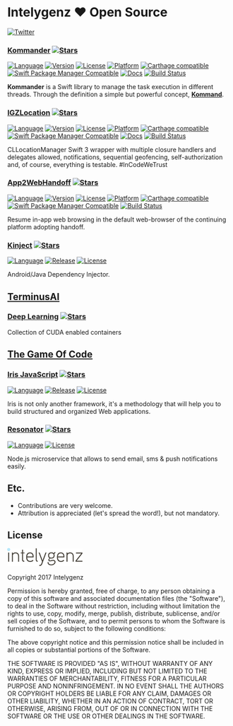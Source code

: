 # Intelygenz ❤️ Open Source
[![Twitter](https://img.shields.io/badge/contact-@intelygenz-0FABFF.svg?style=flat)](http://twitter.com/intelygenz)

### [Kommander](https://intelygenz.github.io/Kommander-iOS)   [![Stars](https://img.shields.io/github/stars/intelygenz/Kommander-iOS.svg?style=social&label=Star)](https://github.com/intelygenz/Kommander-iOS)
[![Language](https://img.shields.io/badge/language-Swift-FFAC45.svg?style=flat)](https://github.com/intelygenz/Kommander-iOS)
[![Version](https://img.shields.io/cocoapods/v/Kommander.svg?style=flat)](http://cocoapods.org/pods/Kommander)
[![License](https://img.shields.io/cocoapods/l/Kommander.svg?style=flat)](http://cocoapods.org/pods/Kommander)
[![Platform](https://img.shields.io/cocoapods/p/Kommander.svg?style=flat)](http://cocoapods.org/pods/Kommander)
[![Carthage compatible](https://img.shields.io/badge/Carthage-compatible-4BC51D.svg?style=flat)](https://github.com/Carthage/Carthage)
[![Swift Package Manager Compatible](https://img.shields.io/badge/Swift%20Package%20Manager-compatible-4BC51D.svg?style=flat)](https://github.com/apple/swift-package-manager)
[![Docs](https://img.shields.io/cocoapods/metrics/doc-percent/Kommander.svg)](http://cocoadocs.org/docsets/Kommander)
[![Build Status](https://travis-ci.org/intelygenz/Kommander-iOS.svg?branch=master)](https://travis-ci.org/intelygenz/Kommander-iOS)

**Kommander** is a Swift library to manage the task execution in different threads. Through the definition a simple but powerful concept, [**Kommand**](https://en.wikipedia.org/wiki/Command_pattern).

### [IGZLocation](https://intelygenz.github.io/IGZLocation)   [![Stars](https://img.shields.io/github/stars/intelygenz/IGZLocation.svg?style=social&label=Star)](https://github.com/intelygenz/IGZLocation)
[![Language](https://img.shields.io/badge/language-Swift-FFAC45.svg?style=flat)](https://github.com/intelygenz/IGZLocation)
[![Version](https://img.shields.io/cocoapods/v/IGZLocation.svg?style=flat)](http://cocoapods.org/pods/IGZLocation)
[![License](https://img.shields.io/cocoapods/l/IGZLocation.svg?style=flat)](http://cocoapods.org/pods/IGZLocation)
[![Platform](https://img.shields.io/cocoapods/p/IGZLocation.svg?style=flat)](http://cocoapods.org/pods/IGZLocation)
[![Carthage compatible](https://img.shields.io/badge/Carthage-compatible-4BC51D.svg?style=flat)](https://github.com/Carthage/Carthage)
[![Swift Package Manager Compatible](https://img.shields.io/badge/Swift%20Package%20Manager-compatible-4BC51D.svg?style=flat)](https://github.com/apple/swift-package-manager)
[![Docs](https://img.shields.io/cocoapods/metrics/doc-percent/IGZLocation.svg)](http://cocoadocs.org/docsets/IGZLocation)
[![Build Status](https://travis-ci.org/intelygenz/IGZLocation.svg?branch=master)](https://travis-ci.org/intelygenz/IGZLocation)

CLLocationManager Swift 3 wrapper with multiple closure handlers and delegates allowed, notifications, sequential geofencing, self-authorization and, of course, everything is testable. #InCodeWeTrust

### [App2WebHandoff](https://intelygenz.github.io/App2WebHandoff)   [![Stars](https://img.shields.io/github/stars/intelygenz/App2WebHandoff.svg?style=social&label=Star)](https://github.com/intelygenz/App2WebHandoff)
[![Language](https://img.shields.io/badge/language-Swift-FFAC45.svg?style=flat)](https://github.com/intelygenz/App2WebHandoff)
[![Version](https://img.shields.io/cocoapods/v/App2WebHandoff.svg?style=flat)](http://cocoapods.org/pods/App2WebHandoff)
[![License](https://img.shields.io/cocoapods/l/App2WebHandoff.svg?style=flat)](http://cocoapods.org/pods/App2WebHandoff)
[![Platform](https://img.shields.io/cocoapods/p/App2WebHandoff.svg?style=flat)](http://cocoapods.org/pods/App2WebHandoff)
[![Carthage compatible](https://img.shields.io/badge/Carthage-compatible-4BC51D.svg?style=flat)](https://github.com/Carthage/Carthage)
[![Swift Package Manager Compatible](https://img.shields.io/badge/Swift%20Package%20Manager-compatible-4BC51D.svg?style=flat)](https://github.com/apple/swift-package-manager)
[![Build Status](https://travis-ci.org/intelygenz/App2WebHandoff.svg?branch=master)](https://travis-ci.org/intelygenz/App2WebHandoff)

Resume in-app web browsing in the default web-browser of the continuing platform adopting handoff.

### [Kinject](http://wokdsem.github.io/Kinject)   [![Stars](https://img.shields.io/github/stars/Wokdsem/Kinject.svg?style=social&label=Star)](https://github.com/Wokdsem/Kinject)
[![Language](https://img.shields.io/badge/language-Java-B07219.svg?style=flat)](https://github.com/Wokdsem/Kinject)
[![Release](https://img.shields.io/github/tag/Wokdsem/Kinject.svg?style=flat)](https://github.com/Wokdsem/Kinject/tags)
[![License](https://img.shields.io/github/license/Wokdsem/Kinject.svg?style=flat)](https://github.com/Wokdsem/Kinject/blob/master/LICENSE)

Android/Java Dependency Injector.

## [TerminusAI](https://github.com/TerminusAI)

### [Deep Learning](https://github.com/TerminusAI/deep-learning)   [![Stars](https://img.shields.io/github/stars/TerminusAI/deep-learning.svg?style=social&label=Star)](https://github.com/TerminusAI/deep-learning)

Collection of CUDA enabled containers

## [The Game Of Code](https://github.com/thegameofcode)

### [Iris JavaScript](https://github.com/thegameofcode/iris)   [![Stars](https://img.shields.io/github/stars/thegameofcode/iris.svg?style=social&label=Star)](https://github.com/thegameofcode/iris)
[![Language](https://img.shields.io/badge/language-JavaScript-F1E05A.svg?style=flat)](https://github.com/thegameofcode/iris)
[![Release](https://img.shields.io/github/tag/thegameofcode/iris.svg?style=flat)](https://github.com/thegameofcode/iris/tags)
[![License](https://img.shields.io/github/license/thegameofcode/iris.svg?style=flat)](https://github.com/thegameofcode/iris/blob/master/LICENSE-New-BSD)

Iris is not only another framework, it's a methodology that will help you to build structured and organized Web applications.

### [Resonator](https://github.com/thegameofcode/resonator)   [![Stars](https://img.shields.io/github/stars/thegameofcode/resonator.svg?style=social&label=Star)](https://github.com/thegameofcode/resonator)
[![Language](https://img.shields.io/badge/language-JavaScript-F1E05A.svg?style=flat)](https://github.com/thegameofcode/resonator)
[![License](https://img.shields.io/badge/license-MIT-000000.svg?style=flat)](https://github.com/thegameofcode/resonator/blob/master/README.md)

Node.js microservice that allows to send email, sms & push notifications easily.

## Etc.

* Contributions are very welcome.
* Attribution is appreciated (let's spread the word!), but not mandatory.

## License

[![Intelygenz](https://raw.githubusercontent.com/intelygenz/intelygenz.github.io/master/intelygenz.png)](http://www.intelygenz.com/)

Copyright 2017 Intelygenz

Permission is hereby granted, free of charge, to any person obtaining a copy of this software and associated documentation files (the "Software"), to deal in the Software without restriction, including without limitation the rights to use, copy, modify, merge, publish, distribute, sublicense, and/or sell copies of the Software, and to permit persons to whom the Software is furnished to do so, subject to the following conditions:

The above copyright notice and this permission notice shall be included in all copies or substantial portions of the Software.

THE SOFTWARE IS PROVIDED "AS IS", WITHOUT WARRANTY OF ANY KIND, EXPRESS OR IMPLIED, INCLUDING BUT NOT LIMITED TO THE WARRANTIES OF MERCHANTABILITY, FITNESS FOR A PARTICULAR PURPOSE AND NONINFRINGEMENT. IN NO EVENT SHALL THE AUTHORS OR COPYRIGHT HOLDERS BE LIABLE FOR ANY CLAIM, DAMAGES OR OTHER LIABILITY, WHETHER IN AN ACTION OF CONTRACT, TORT OR OTHERWISE, ARISING FROM, OUT OF OR IN CONNECTION WITH THE SOFTWARE OR THE USE OR OTHER DEALINGS IN THE SOFTWARE.
